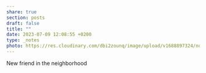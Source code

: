 ```yaml
---
share: true
section: posts
draft: false
title: ""
date: 2023-07-09 12:08:55 +0200
type: _notes
photo: https://res.cloudinary.com/dbi2zounq/image/upload/v1688897324/noe8yxvvy0ayai1jqkfy.jpg
---
```


New friend in the neighborhood
